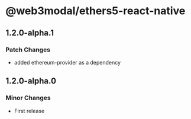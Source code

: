 # @web3modal/ethers5-react-native

## 1.2.0-alpha.1

### Patch Changes

- added ethereum-provider as a dependency

## 1.2.0-alpha.0

### Minor Changes

- First release
